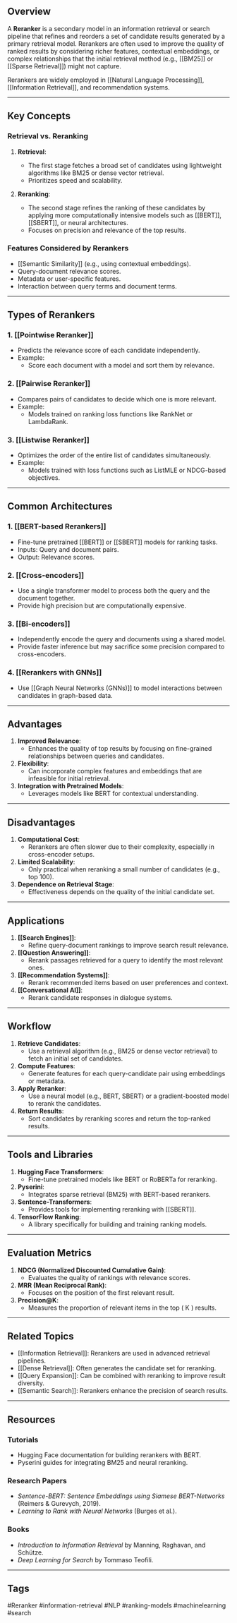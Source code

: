 ## Overview
A **Reranker** is a secondary model in an information retrieval or search pipeline that refines and reorders a set of candidate results generated by a primary retrieval model. Rerankers are often used to improve the quality of ranked results by considering richer features, contextual embeddings, or complex relationships that the initial retrieval method (e.g., [[BM25]] or [[Sparse Retrieval]]) might not capture.

Rerankers are widely employed in [[Natural Language Processing]], [[Information Retrieval]], and recommendation systems.

---

## Key Concepts

### Retrieval vs. Reranking
1. **Retrieval**:
   - The first stage fetches a broad set of candidates using lightweight algorithms like BM25 or dense vector retrieval.
   - Prioritizes speed and scalability.

2. **Reranking**:
   - The second stage refines the ranking of these candidates by applying more computationally intensive models such as [[BERT]], [[SBERT]], or neural architectures.
   - Focuses on precision and relevance of the top results.

### Features Considered by Rerankers
- [[Semantic Similarity]] (e.g., using contextual embeddings).
- Query-document relevance scores.
- Metadata or user-specific features.
- Interaction between query terms and document terms.

---

## Types of Rerankers

### 1. [[Pointwise Reranker]]
- Predicts the relevance score of each candidate independently.
- Example:
  - Score each document with a model and sort them by relevance.

### 2. [[Pairwise Reranker]]
- Compares pairs of candidates to decide which one is more relevant.
- Example:
  - Models trained on ranking loss functions like RankNet or LambdaRank.

### 3. [[Listwise Reranker]]
- Optimizes the order of the entire list of candidates simultaneously.
- Example:
  - Models trained with loss functions such as ListMLE or NDCG-based objectives.

---

## Common Architectures

### 1. [[BERT-based Rerankers]]
- Fine-tune pretrained [[BERT]] or [[SBERT]] models for ranking tasks.
- Inputs: Query and document pairs.
- Output: Relevance scores.

### 2. [[Cross-encoders]]
- Use a single transformer model to process both the query and the document together.
- Provide high precision but are computationally expensive.

### 3. [[Bi-encoders]]
- Independently encode the query and documents using a shared model.
- Provide faster inference but may sacrifice some precision compared to cross-encoders.

### 4. [[Rerankers with GNNs]]
- Use [[Graph Neural Networks (GNNs)]] to model interactions between candidates in graph-based data.

---

## Advantages

1. **Improved Relevance**:
   - Enhances the quality of top results by focusing on fine-grained relationships between queries and candidates.
2. **Flexibility**:
   - Can incorporate complex features and embeddings that are infeasible for initial retrieval.
3. **Integration with Pretrained Models**:
   - Leverages models like BERT for contextual understanding.

---

## Disadvantages

1. **Computational Cost**:
   - Rerankers are often slower due to their complexity, especially in cross-encoder setups.
2. **Limited Scalability**:
   - Only practical when reranking a small number of candidates (e.g., top 100).
3. **Dependence on Retrieval Stage**:
   - Effectiveness depends on the quality of the initial candidate set.

---

## Applications

1. **[[Search Engines]]**:
   - Refine query-document rankings to improve search result relevance.
2. **[[Question Answering]]**:
   - Rerank passages retrieved for a query to identify the most relevant ones.
3. **[[Recommendation Systems]]**:
   - Rerank recommended items based on user preferences and context.
4. **[[Conversational AI]]**:
   - Rerank candidate responses in dialogue systems.

---

## Workflow

1. **Retrieve Candidates**:
   - Use a retrieval algorithm (e.g., BM25 or dense vector retrieval) to fetch an initial set of candidates.
2. **Compute Features**:
   - Generate features for each query-candidate pair using embeddings or metadata.
3. **Apply Reranker**:
   - Use a neural model (e.g., BERT, SBERT) or a gradient-boosted model to rerank the candidates.
4. **Return Results**:
   - Sort candidates by reranking scores and return the top-ranked results.

---

## Tools and Libraries

1. **Hugging Face Transformers**:
   - Fine-tune pretrained models like BERT or RoBERTa for reranking.
2. **Pyserini**:
   - Integrates sparse retrieval (BM25) with BERT-based rerankers.
3. **Sentence-Transformers**:
   - Provides tools for implementing reranking with [[SBERT]].
4. **TensorFlow Ranking**:
   - A library specifically for building and training ranking models.

---

## Evaluation Metrics

1. **NDCG (Normalized Discounted Cumulative Gain)**:
   - Evaluates the quality of rankings with relevance scores.
2. **MRR (Mean Reciprocal Rank)**:
   - Focuses on the position of the first relevant result.
3. **Precision@K**:
   - Measures the proportion of relevant items in the top \( K \) results.

---

## Related Topics

- [[Information Retrieval]]: Rerankers are used in advanced retrieval pipelines.
- [[Dense Retrieval]]: Often generates the candidate set for reranking.
- [[Query Expansion]]: Can be combined with reranking to improve result diversity.
- [[Semantic Search]]: Rerankers enhance the precision of search results.

---

## Resources

### Tutorials
- Hugging Face documentation for building rerankers with BERT.
- Pyserini guides for integrating BM25 and neural reranking.

### Research Papers
- *Sentence-BERT: Sentence Embeddings using Siamese BERT-Networks* (Reimers & Gurevych, 2019).
- *Learning to Rank with Neural Networks* (Burges et al.).

### Books
- *Introduction to Information Retrieval* by Manning, Raghavan, and Schütze.
- *Deep Learning for Search* by Tommaso Teofili.

---

## Tags
#Reranker #information-retrieval #NLP #ranking-models #machinelearning #search